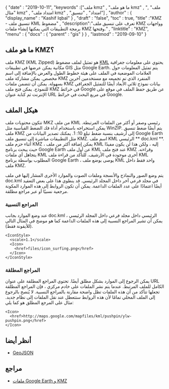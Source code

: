 {
  "date" : "2019-10-11",
  "keywords" :["ملف kmz" , "ما هو ملف kmz" , "ملف" , "مثال kmz" , "امتداد ملف kmz" , "امتداد" , "تنسيق"] ,
  "author" : {
    "display_name" : "Kashif Iqbal"
} ,
  "draft" : "false",
  "toc" : true,
  "title" :"KMZ - تنسيق ملف KML مضغوط" ,
  "description":"تعرف على تنسيق ملف KMZ وواجهات برمجة التطبيقات التي يمكنها إنشاء ملفات KMZ وفتحها." ,
  "linktitle" : "KMZ",
  "menu" : {
    "docs" : {
      "parent" : "gis"
}
} ,
  "lastmod" : "2019-09-10"
}

## ما هو ملف KMZ؟

ملف KMZ (KML Zipped) هو تمثيل لملف مضغوط [KML](/ar/gis/kml/) يحتوي على معلومات جغرافية مكانية يمكن عرضها في تطبيقات GIS مثل Google Earth. يتم تمثيل المعلومات حول العلامات الموضعية في الملف على هيئة خطوط الطول والعرض بالإضافة إلى اسم مخصص. يمكن مشاركة ملف KMZ المنفرد الذي تم تجميعه مع مستخدمين آخرين بسهولة. يمكن أن تتضمن ملفات KMZ بيانات نموذج ثلاثي الأبعاد أيضًا للتمثيل الجغرافي للنموذج. يمكن فتح ملف KMZ في خرائط Google عن طريق حفظ الملف في موقع على الإنترنت ثم كتابة عنوان URL في مربع البحث في خرائط Google.

## هيكل الملف ##

تتكون محتويات ملف MKZ من ملف KML رئيسي وصفر أو أكثر من الملفات المرتبطة. يمكن استخراجه باستخدام أداة فك الضغط القياسية مثل WinZIP. يتم أيضًا ضغط تنسيق ملف KMZ إلى أرشيف بنسبة ضغط تبلغ 10: 1. يمكنك تصدير البيانات من Google Earth مثل التطبيقات مباشرة إلى تنسيق ملف KMZ. اسم ملف KML الرئيسي ** doc.kml **. أثناء حزم ملف KMZ ، يمكن إضافة أكثر من ملف KML إليه ، ولكن هذا لن يكون مفيدًا حيث يبحث برنامج Google Earth عن أول ملف KML عند فتح ملف KMZ وقراءته. يتجاهل أي ملفات KML أخرى موجودة في الأرشيف. للتأكد من قراءة ملف KML المطلوب بواسطة برنامج Google Earth ، يوصى بوضع ملف KML واحد فقط داخل ملف KMZ.

يتم وضع الصور والنماذج والأنسجة وملفات الصوت والموارد الأخرى المشار إليها في ملف doc.kml في مجلد فرعي آخر داخل المجلد الرئيسي. قد ينطوي هذا على بعض التعقيد أيضًا اعتمادًا على عدد الملفات الداعمة. يمكن أن تكون الروابط إلى هذه الموارد المكونة مرجعية نسبيًا أو عبر مراجع مطلقة.

### المراجع النسبية ###

عند وضع الموارد بجانب doc.kml الرئيسي داخل مجلد فرعي داخل المجلد الرئيسي ، يمكن أن تشير المراجع النسبية إلى هذه الملفات الداعمة كما هو موضح في المثال التالي (للأيقونة فقط).

```
<IconStyle>
  <scale>1.1</scale>
  <Icon>
    <href>files/icon_surfing.png</href>
  </Icon>
</IconStyle>
```

### المراجع المطلقة ###

يمكن الرجوع إلى الموارد بشكل مطلق أيضًا. تحتوي المراجع المطلقة على عنوان URL الكامل للملف المرتبط. عندما يتم نشر الملفات على خادم مركزي ، فإن المراجع المطلقة تجعلها تتأكد من أن هذه الملفات تظل واضحة مقارنة بالمراجع النسبية. لا يُنصح بالرجوع إلى الملف المحلي تمامًا لأن هذه الروابط ستتعطل عند نقل الملفات إلى نظام جديد. مثال على المرجع المطلق هو كما يلي:

```
<Icon>
  <href>http://maps.google.com/mapfiles/kml/pushpin/ylw-pushpin.png</href>
</Icon>
```

## أنظر أيضا ##

* [GeoJSON](/ar/gis/geojson/)

## مراجع ##

* [ملفات Google Earth و KMZ](https://developers.google.com/kml/documentation/kmzarchives#google-earth-and-kmz-archives)

